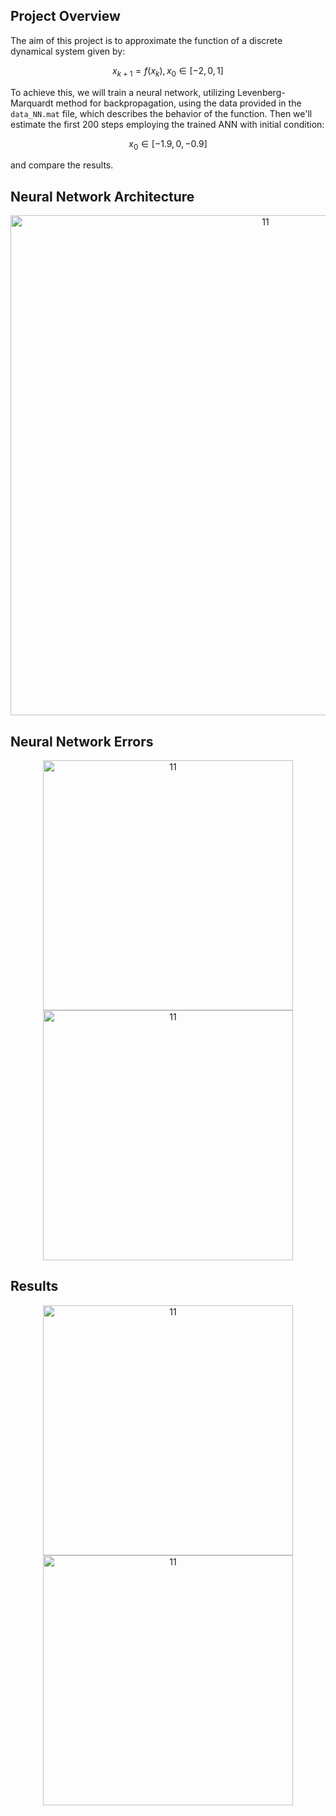 ## Project Overview

The aim of this project is to approximate the function of a discrete dynamical system given by:

$$ x_{k+1} = f(x_k), x_0 \in [-2, 0, 1] $$

To achieve this, we will train a neural network, utilizing Levenberg-Marquardt method for backpropagation, using the data provided in the `data_NN.mat` file, which describes the behavior of the function. Then we'll estimate the first 200 steps employing the trained ANN with initial condition:

$$ x_0 \in [-1.9, 0, -0.9] $$

and compare the results.

## Neural Network Architecture
<div align="center">
  <img width="800" alt="11" src="https://github.com/alexkalergis/Artificial-Neural-Network-approximates-unknown-function/assets/105602973/8b9770e5-157a-4d88-b1fd-50ec24f23472" title="First Error">
</div>

## Neural Network Errors
<div align="center">
  <img width="400" alt="11" src="https://github.com/alexkalergis/Artificial-Neural-Network-approximates-unknown-function/assets/105602973/bc5d2a50-f8d4-47e3-ac7f-ba8618c376c8" title="First Error">
  <img width="400" alt="11" src="https://github.com/alexkalergis/Artificial-Neural-Network-approximates-unknown-function/assets/105602973/e453cb0e-8ba3-448d-8ee1-8ec9f02ce659" title="Second Error">
</div>

## Results
<div align="center">
  <img width="400" alt="11" src="https://github.com/alexkalergis/Artificial-Neural-Network-approximates-unknown-function/assets/105602973/c03971c1-9e6c-414f-985c-36d5919b6946">
  <img width="400" alt="11" src="https://github.com/alexkalergis/Artificial-Neural-Network-approximates-unknown-function/assets/105602973/c0e19064-5384-4659-99b7-f38a013da24d">
</div>
